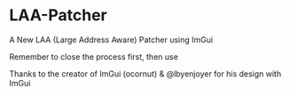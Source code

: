 # LAA-Patcher
A New LAA (Large Address Aware) Patcher using ImGui

Remember to close the process first, then use

Thanks to the creator of ImGui (ocornut) & @lbyenjoyer for his design with ImGui
